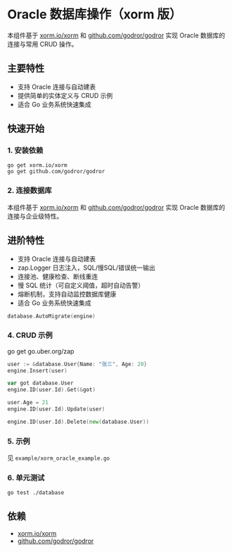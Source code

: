 # Oracle 数据库操作（xorm 版）

本组件基于 [xorm.io/xorm](https://xorm.io/) 和 [github.com/godror/godror](https://github.com/godror/godror) 实现 Oracle 数据库的连接与常用 CRUD 操作。

## 主要特性

- 支持 Oracle 连接与自动建表
- 提供简单的实体定义与 CRUD 示例
- 适合 Go 业务系统快速集成

## 快速开始

### 1. 安装依赖

```shell
go get xorm.io/xorm
go get github.com/godror/godror
```

### 2. 连接数据库

本组件基于 [xorm.io/xorm](https://xorm.io/) 和 [github.com/godror/godror](https://github.com/godror/godror) 实现 Oracle 数据库的连接与企业级特性。

## 进阶特性

- 支持 Oracle 连接与自动建表
- zap.Logger 日志注入，SQL/慢SQL/错误统一输出
- 连接池、健康检查、断线重连
- 慢 SQL 统计（可自定义阈值，超时自动告警）
- 熔断机制，支持自动监控数据库健康
- 适合 Go 业务系统快速集成

```go
database.AutoMigrate(engine)
```

### 4. CRUD 示例

go get go.uber.org/zap

```go
user := &database.User{Name: "张三", Age: 20}
engine.Insert(user)

var got database.User
engine.ID(user.Id).Get(&got)

user.Age = 21
engine.ID(user.Id).Update(user)

engine.ID(user.Id).Delete(new(database.User))
```

### 5. 示例

见 `example/xorm_oracle_example.go`

### 6. 单元测试

```shell
go test ./database
```

## 依赖

- [xorm.io/xorm](https://xorm.io/)
- [github.com/godror/godror](https://github.com/godror/godror)
